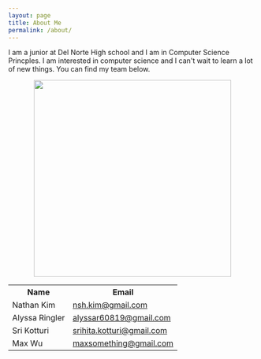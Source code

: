 ```yaml
---
layout: page
title: About Me
permalink: /about/
---
```


I am a junior at Del Norte High school and I am in Computer Science Princples. I am  interested in computer science and I can't wait to learn a lot of new things. You can find my team below. 

<p align="center">
    <img src="https://c.tenor.com/IVCnKbtTeRQAAAAM/programming-computer.gif"
    width= "400" height= "400" />
</p>

<table>

 <tr>
    <th>Name</th>
    <th>Email</th>

</tr>

<tr>
        <td>Nathan Kim</td>
        <td>
            <a href="">nsh.kim@gmail.com</a>
        </td>
<tr>
        <td>Alyssa Ringler</td>
        <td>
            <a href="">alyssar60819@gmail.com</a>
        </td>
<tr>
        <td>Sri Kotturi</td>
        <td>
            <a href="">srihita.kotturi@gmail.com</a>
        </td>
<tr>
        <td>Max Wu</td>
        <td>
            <a href="">maxsomething@gmail.com</a>
        </td>
